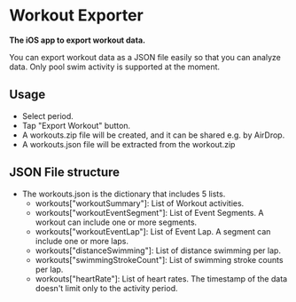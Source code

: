#  Workout Exporter

**The iOS app to export workout data.**

You can export workout data as a JSON file easily so that you can analyze data. Only pool swim activity is supported at the moment.

## Usage

* Select period.
* Tap "Export Workout" button.
* A workouts.zip file will be created, and it can be shared e.g. by AirDrop. 
* A workouts.json file will be extracted from the workout.zip

## JSON File structure
* The workouts.json is the dictionary that includes 5 lists. 
  * workouts["workoutSummary"]: List of Workout activities.
  * workouts["workoutEventSegment"]: List of Event Segments. A workout can include one or more segments.
  * workouts["workoutEventLap"]: List of Event Lap. A segment can include one or more laps.
  * workouts["distanceSwimming"]: List of distance swimming per lap.
  * workouts["swimmingStrokeCount"]: List of swimming stroke counts per lap.
  * workouts["heartRate"]: List of heart rates. The timestamp of the data doesn't limit only to the activity period.
